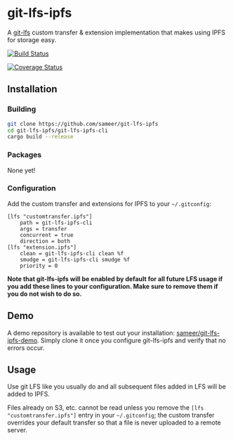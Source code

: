 # git-lfs-ipfs

A [git-lfs](https://git-lfs.github.com/) custom transfer & extension implementation that makes using IPFS for storage easy.

[![Build Status](https://travis-ci.com/sameer/git-lfs-ipfs.svg?branch=master)](https://travis-ci.com/sameer/git-lfs-ipfs)

[![Coverage Status](https://coveralls.io/repos/github/sameer/git-lfs-ipfs/badge.svg?branch=master)](https://coveralls.io/github/sameer/git-lfs-ipfs?branch=master)

## Installation

### Building

```bash
git clone https://github.com/sameer/git-lfs-ipfs
cd git-lfs-ipfs/git-lfs-ipfs-cli
cargo build --release
```

### Packages

None yet!

### Configuration

Add the custom transfer and extensions for IPFS to your `~/.gitconfig`:

```
[lfs "customtransfer.ipfs"]
	path = git-lfs-ipfs-cli
	args = transfer
	concurrent = true
	direction = both
[lfs "extension.ipfs"]
    clean = git-lfs-ipfs-cli clean %f
    smudge = git-lfs-ipfs-cli smudge %f
    priority = 0
```

**Note that git-lfs-ipfs will be enabled by default for all future LFS usage if you add these lines to your configuration. Make sure to remove them if you do not wish to do so.**

## Demo

A demo repository is available to test out your installation: [sameer/git-lfs-ipfs-demo](https://github.com/sameer/git-lfs-ipfs-demo). Simply clone it once you configure git-lfs-ipfs and verify that no errors occur.

## Usage

Use git LFS like you usually do and all subsequent files added in LFS will be added to IPFS.

Files already on S3, etc. cannot be read unless you remove the `[lfs "customtransfer.ipfs"]` entry in your `~/.gitconfig`; the custom transfer overrides your default transfer so that a file is never uploaded to a remote server.

